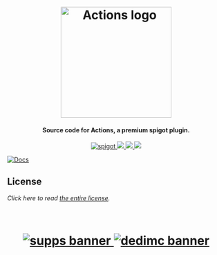 <h1 align="center">
  <br>
  <img src="https://i.imgur.com/0fHAc09.png" alt="Actions logo" width="256">
  <br>
</h1>

<h4 align="center">Source code for Actions, a premium spigot plugin.</h4>

<p align="center">
    <a href="https://polymart.org/resource/actions.1351">
        <img alt="spigot" src="https://img.shields.io/badge/polymart-Actions-2d2d2d?style=for-the-badge"/>
    </a>
    <a href="https://bstats.org/plugin/bukkit/Actions" alt="bstats servers">
        <img src="https://img.shields.io/bstats/servers/16436?color=2d2d2d&style=for-the-badge"/>
    </a>
    <a href="https://bstats.org/plugin/bukkit/Actions" alt="bstats players">
        <img src="https://img.shields.io/bstats/players/16436?color=2d2d2d&style=for-the-badge"/>
    </a>
    <a href="https://discord.gg/ZcwpSsE/" alt="Discord">
        <img src="https://img.shields.io/discord/452518336627081236?label=discord&style=for-the-badge&color=2d2d2d"/>
    </a>
</p>

[![Docs](https://i.imgur.com/rhb2yxd.png)](https://discord.gg/ZcwpSsE/)

## License
*Click here to read [the entire license](https://github.com/Auxilor/Actions/blob/master/LICENSE.md).*

<h1 align="center">
  <br>
    <a href="http://gamersupps.gg/discount/Auxilor?afmc=Auxilor" target="_blank">
      <img src="https://i.imgur.com/uFDpBAC.png" alt="supps banner">
    </a>
    <a href="https://dedimc.promo/Auxilor" target="_blank">
      <img src="https://i.imgur.com/zdDLhFA.png" alt="dedimc banner">
    </a>
  <br>
</h1>
